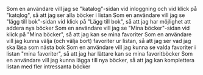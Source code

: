 Som en användare vill jag se "katalog"-sidan vid inloggning och vid klick på "katqlog", så att jag ser alla böcker i listan
Som en användare vill jag se "lägg till bok"-sidan vid klick på "Lägg till bok", så att jag har möjlighet att addera nya böcker
Som en användare vill jag se "Mina böcker"-sidan vid klick på "Mina böcker", så att jag kan se mina favoriter
Som en användare vill jag kunna välja (och välja bort) favoriter ur listan, så att jag ser vad jag ska läsa som nästa bok
Som en användare vill jag kunna se valda favoriter i listan "mina favoriter", så att jag har lättare kan se mina favoritböcker
Som en användare vill jag kunna lägga till nya böcker, så att jag kan komplettera listan med fler intressanta böcker